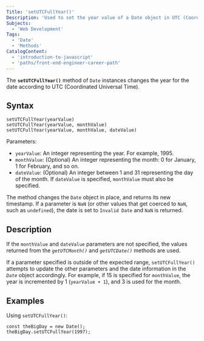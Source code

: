 ```yaml
---
Title: 'setUTCFullYear()'
Description: 'Used to set the year value of a Date object in UTC (Coordinated Universal Time).'
Subjects:
  - 'Web Development'
Tags:
  - 'Date'
  - 'Methods'
CatalogContent:
  - 'introduction-to-javascript'
  - 'paths/front-end-engineer-career-path'
---
```


The **`setUTCFullYear()`** method of `Date` instances changes the year for the date according to UTC (Coordinated Universal Time).

## Syntax

```pseudo 
setUTCFullYear(yearValue)
setUTCFullYear(yearValue, monthValue)
setUTCFullYear(yearValue, monthValue, dateValue)
```

Parameters:

- `yearValue`: An integer representing the year. For example, 1995.
- `monthValue`: (Optional) An integer representing the month: 0 for January, 1 for February, and so on.
- `dateValue`: (Optional) An integer between 1 and 31 representing the day of the month. If `dateValue` is specified, `monthValue` must also be specified.

The method changes the `Date` object in place, and returns its new timestamp. If a parameter is `NaN` (or other values that get coerced to `NaN`, such as `undefined`), the date is set to `Invalid Date` and `NaN` is returned.

## Description

If the `monthValue` and `dateValue` parameters are not specified, the values returned from the *`getUTCMonth()`* and *`getUTCDate()`* methods are used.

If a parameter specified is outside of the expected range, `setUTCFullYear()` attempts to update the other parameters and the date information in the *`Date`* object accordingly. For example, if 15 is specified for `monthValue`, the year is incremented by 1 (`yearValue + 1`), and 3 is used for the month.


## Examples

Using `setUTCFullYear()`:

```shell
const theBigDay = new Date();
theBigDay.setUTCFullYear(1997);
```